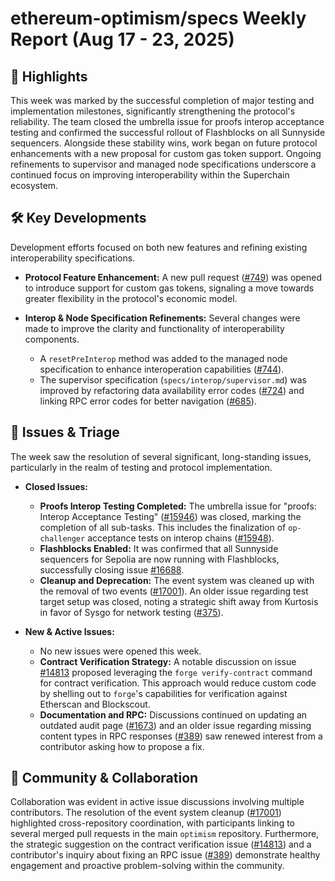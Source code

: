 # ethereum-optimism/specs Weekly Report (Aug 17 - 23, 2025)

## 🚀 Highlights
This week was marked by the successful completion of major testing and implementation milestones, significantly strengthening the protocol's reliability. The team closed the umbrella issue for proofs interop acceptance testing and confirmed the successful rollout of Flashblocks on all Sunnyside sequencers. Alongside these stability wins, work began on future protocol enhancements with a new proposal for custom gas token support. Ongoing refinements to supervisor and managed node specifications underscore a continued focus on improving interoperability within the Superchain ecosystem.

## 🛠️ Key Developments
Development efforts focused on both new features and refining existing interoperability specifications.

- **Protocol Feature Enhancement:** A new pull request ([#749](https://github.com/ethereum-optimism/specs/pull/749)) was opened to introduce support for custom gas tokens, signaling a move towards greater flexibility in the protocol's economic model.

- **Interop & Node Specification Refinements:** Several changes were made to improve the clarity and functionality of interoperability components.
    - A `resetPreInterop` method was added to the managed node specification to enhance interoperation capabilities ([#744](https://github.com/ethereum-optimism/specs/pull/744)).
    - The supervisor specification (`specs/interop/supervisor.md`) was improved by refactoring data availability error codes ([#724](https://github.com/ethereum-optimism/specs/pull/724)) and linking RPC error codes for better navigation ([#685](https://github.com/ethereum-optimism/specs/pull/685)).

## 🐛 Issues & Triage
The week saw the resolution of several significant, long-standing issues, particularly in the realm of testing and protocol implementation.

- **Closed Issues:**
    - **Proofs Interop Testing Completed:** The umbrella issue for "proofs: Interop Acceptance Testing" ([#15946](https://github.com/ethereum-optimism/specs/issues/15946)) was closed, marking the completion of all sub-tasks. This includes the finalization of `op-challenger` acceptance tests on interop chains ([#15948](https://github.com/ethereum-optimism/specs/issues/15948)).
    - **Flashblocks Enabled:** It was confirmed that all Sunnyside sequencers for Sepolia are now running with Flashblocks, successfully closing issue [#16688](https://github.com/ethereum-optimism/specs/issues/16688).
    - **Cleanup and Deprecation:** The event system was cleaned up with the removal of two events ([#17001](https://github.com/ethereum-optimism/specs/issues/17001)). An older issue regarding test target setup was closed, noting a strategic shift away from Kurtosis in favor of Sysgo for network testing ([#375](https://github.com/ethereum-optimism/specs/issues/375)).

- **New & Active Issues:**
    - No new issues were opened this week.
    - **Contract Verification Strategy:** A notable discussion on issue [#14813](https://github.com/ethereum-optimism/specs/issues/14813) proposed leveraging the `forge verify-contract` command for contract verification. This approach would reduce custom code by shelling out to `forge`'s capabilities for verification against Etherscan and Blockscout.
    - **Documentation and RPC:** Discussions continued on updating an outdated audit page ([#1673](https://github.com/ethereum-optimism/specs/issues/1673)) and an older issue regarding missing content types in RPC responses ([#389](https://github.com/ethereum-optimism/specs/issues/389)) saw renewed interest from a contributor asking how to propose a fix.

## 💬 Community & Collaboration
Collaboration was evident in active issue discussions involving multiple contributors. The resolution of the event system cleanup ([#17001](https://github.com/ethereum-optimism/specs/issues/17001)) highlighted cross-repository coordination, with participants linking to several merged pull requests in the main `optimism` repository. Furthermore, the strategic suggestion on the contract verification issue ([#14813](https://github.com/ethereum-optimism/specs/issues/14813)) and a contributor's inquiry about fixing an RPC issue ([#389](https://github.com/ethereum-optimism/specs/issues/389)) demonstrate healthy engagement and proactive problem-solving within the community.